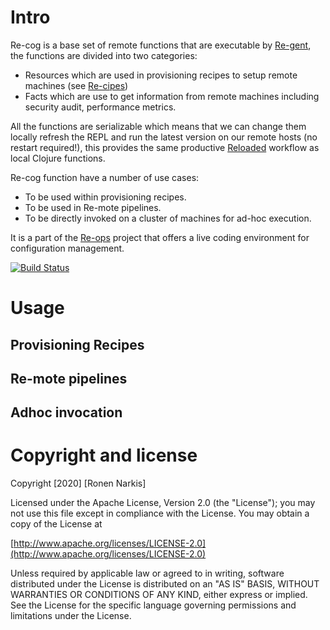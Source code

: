 # Intro

Re-cog is a base set of remote functions that are executable by [Re-gent](https://github.com/re-ops/re-gent), the functions are divided into two categories:

* Resources which are used in provisioning recipes to setup remote machines (see [Re-cipes](https://github.com/re-ops/re-cipes))
* Facts which are use to get information from remote machines including security audit, performance metrics.

All the functions are serializable which means that we can change them locally refresh the REPL and run the latest version on our remote hosts (no restart required!), this provides the same productive [Reloaded](https://re-ops.github.io/re-docs/usage/#reloaded) workflow as local Clojure functions.

Re-cog function have a number of use cases:

* To be used within provisioning recipes.
* To be used in Re-mote pipelines.
* To be directly invoked on a cluster of machines for ad-hoc execution.


It is a part of the [Re-ops](https://re-ops.github.io/re-ops/) project that offers a live coding environment for configuration management.

[![Build Status](https://travis-ci.org/re-ops/re-cog.png)](https://travis-ci.org/re-ops/re-cog)

# Usage

## Provisioning Recipes

## Re-mote pipelines

## Adhoc invocation

# Copyright and license

Copyright [2020] [Ronen Narkis]

Licensed under the Apache License, Version 2.0 (the "License");
you may not use this file except in compliance with the License.
You may obtain a copy of the License at

  [http://www.apache.org/licenses/LICENSE-2.0](http://www.apache.org/licenses/LICENSE-2.0)

Unless required by applicable law or agreed to in writing, software
distributed under the License is distributed on an "AS IS" BASIS,
WITHOUT WARRANTIES OR CONDITIONS OF ANY KIND, either express or implied.
See the License for the specific language governing permissions and
limitations under the License.
